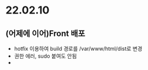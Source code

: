 # 22.02.10

## (어제에 이어)Front 배포

- hotfix 이용하여 build 경로를 /var/www/html/dist로 변경
- 권한 에러, sudo 붙여도 안됨
- 
